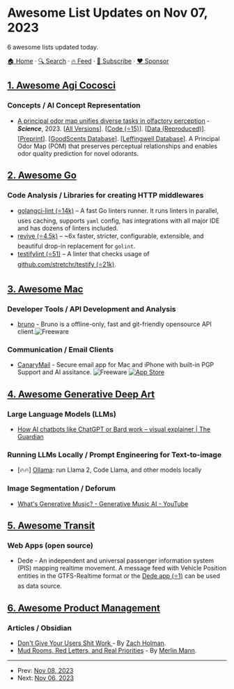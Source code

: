 # Awesome List Updates on Nov 07, 2023

6 awesome lists updated today.

[🏠 Home](/README.md) · [🔍 Search](https://www.trackawesomelist.com/search/) · [🔥 Feed](https://www.trackawesomelist.com/rss.xml) · [📮 Subscribe](https://trackawesomelist.us17.list-manage.com/subscribe?u=d2f0117aa829c83a63ec63c2f&id=36a103854c) · [❤️  Sponsor](https://github.com/sponsors/theowenyoung)



## [1. Awesome Agi Cocosci](/content/YuzheSHI/awesome-agi-cocosci/README.md)

### Concepts / AI Concept Representation

*   [A principal odor map unifies diverse tasks in olfactory perception](https://www.science.org/doi/full/10.1126/science.ade4401) - ***Science***, 2023. \[[All Versions](https://scholar.google.com/scholar?cluster=17847258457660438418\&hl=en\&as_sdt=0,5)]. \[[Code (⭐15)](https://github.com/osmoai/publications/tree/main/lee_et_al_2023)]. \[[Data (Reproduced)](https://www.kaggle.com/datasets/aryanamitbarsainyan/multi-labelled-smiles-odors-dataset)]. \[[Preprint](https://centaur.reading.ac.uk/113304/1/Mayhew%20et%20al%20for%20Centaur.pdf)]. \[[GoodScents Database](https://www.thegoodscentscompany.com/)]. \[[Leffingwell Database](http://www.leffingwell.com/bacispmp.htm)]. A Principal Odor Map (POM) that preserves perceptual relationships and enables odor quality prediction for novel odorants.

## [2. Awesome Go](/content/avelino/awesome-go/README.md)

### Code Analysis / Libraries for creating HTTP middlewares

*   [golangci-lint (⭐14k)](https://github.com/golangci/golangci-lint) – A fast Go linters runner. It runs linters in parallel, uses caching, supports `yaml` config, has integrations with all major IDE and has dozens of linters included.
*   [revive (⭐4.5k)](https://github.com/mgechev/revive) – \~6x faster, stricter, configurable, extensible, and beautiful drop-in replacement for `golint`.
*   [testifylint (⭐51)](https://github.com/Antonboom/testifylint) – A linter that checks usage of [github.com/stretchr/testify (⭐21k)](https://github.com/stretchr/testify).

## [3. Awesome Mac](/content/jaywcjlove/awesome-mac/README.md)

### Developer Tools / API Development and Analysis

*   [bruno](https://www.usebruno.com/) - Bruno is a offline-only, fast and git-friendly opensource API client.![Freeware](https://jaywcjlove.github.io/sb/ico/min-free.svg "Freeware")

### Communication / Email Clients

*   [CanaryMail](https://canarymail.io/) - Secure email app for Mac and iPhone with built-in PGP Support and AI assitance. ![Freeware](https://jaywcjlove.github.io/sb/ico/min-free.svg "Freeware") [![App Store](https://jaywcjlove.github.io/sb/ico/min-app-store.svg "App Store Software")](https://apps.apple.com/us/app/canary-mail-email-meet-ai/id1236045954?mt=12)

## [4. Awesome Generative Deep Art](/content/filipecalegario/awesome-generative-deep-art/README.md)

### Large Language Models (LLMs)

*   [How AI chatbots like ChatGPT or Bard work – visual explainer | The Guardian](https://www.theguardian.com/technology/ng-interactive/2023/nov/01/how-ai-chatbots-like-chatgpt-or-bard-work-visual-explainer)

### Running LLMs Locally / Prompt Engineering for Text-to-image

*   \[🔥🔥] [Ollama](https://ollama.ai/): run Llama 2, Code Llama, and other models locally

### Image Segmentation / Deforum

*   [What's Generative Music? - Generative Music AI - YouTube](https://www.youtube.com/watch?v=9QNG56fc_l8\&list=PL-wATfeyAMNqAPjwGT3ikEz3gMo23pl-D\&index=3)

## [5. Awesome Transit](/content/CUTR-at-USF/awesome-transit/README.md)

### Web Apps (open source)

*   Dede - An independent and universal passenger information system (PIS) mapping realtime movement. A message feed with Vehicle Position entities in the GTFS-Realtime format or the [Dede app (⭐1)](https://github.com/dancesWithCycles/dede-android) can be used as data source.

## [6. Awesome Product Management](/content/dend/awesome-product-management/README.md)

### Articles / Obsidian

*   [Don't Give Your Users Shit Work ](https://zachholman.com/posts/shit-work/) - By [Zach Holman](https://zachholman.com/about).
*   [Mud Rooms, Red Letters, and Real Priorities](https://www.43folders.com/2009/04/28/priorities) - By [Merlin Mann](https://www.43folders.com/about).

---

- Prev: [Nov 08, 2023](/content/2023/11/08/README.md)
- Next: [Nov 06, 2023](/content/2023/11/06/README.md)